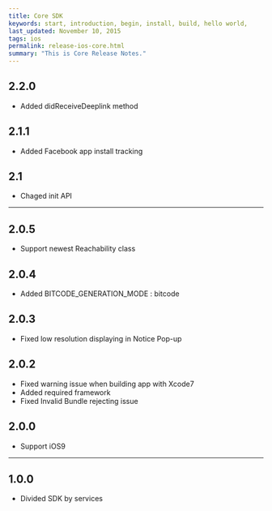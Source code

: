 ```yaml
---
title: Core SDK
keywords: start, introduction, begin, install, build, hello world,
last_updated: November 10, 2015
tags: ios
permalink: release-ios-core.html
summary: "This is Core Release Notes."
---
```

## 2.2.0
* Added didReceiveDeeplink method

## 2.1.1
 * Added Facebook app install tracking

## 2.1
* Chaged init API

---

## 2.0.5
* Support newest Reachability class

## 2.0.4
* Added BITCODE_GENERATION_MODE : bitcode

## 2.0.3
* Fixed low resolution displaying in Notice Pop-up

## 2.0.2
* Fixed warning issue when building app with Xcode7
* Added required framework
* Fixed Invalid Bundle rejecting issue

## 2.0.0
* Support iOS9

---

## 1.0.0
* Divided SDK by services
